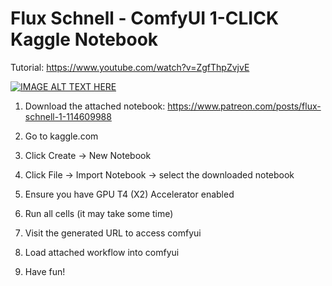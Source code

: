 # Flux Schnell - ComfyUI 1-CLICK Kaggle Notebook

Tutorial: https://www.youtube.com/watch?v=ZgfThpZvjvE

[![IMAGE ALT TEXT HERE](https://img.youtube.com/vi/ZgfThpZvjvE/0.jpg)](https://www.youtube.com/watch?v=ZgfThpZvjvE)


1. Download the attached notebook: https://www.patreon.com/posts/flux-schnell-1-114609988

2. Go to kaggle.com

3. Click Create -> New Notebook

4. Click File -> Import Notebook -> select the downloaded notebook

5. Ensure you have GPU T4 (X2) Accelerator enabled

6. Run all cells (it may take some time)

7. Visit the generated URL to access comfyui

8. Load attached workflow into comfyui

9. Have fun!

